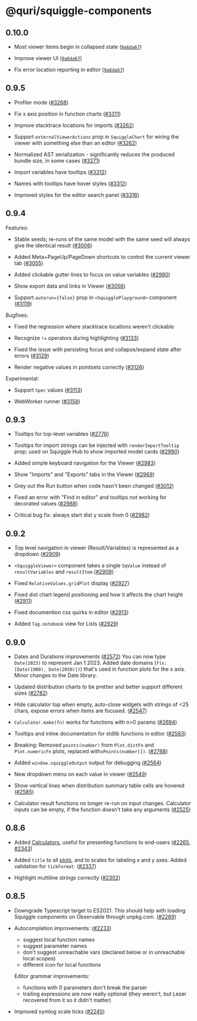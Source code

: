 # @quri/squiggle-components

## 0.10.0

* Most viewer items begin in collapsed state ([`9a6da67`](https://github.com/quantified-uncertainty/squiggle/commit/9a6da67fb67ff276cb349185d685ed8d91dcc8a6))

* Improve viewer UI ([`9a6da67`](https://github.com/quantified-uncertainty/squiggle/commit/9a6da67fb67ff276cb349185d685ed8d91dcc8a6))

* Fix error location reporting in editor ([`9a6da67`](https://github.com/quantified-uncertainty/squiggle/commit/9a6da67fb67ff276cb349185d685ed8d91dcc8a6))

## 0.9.5

* Profiler mode ([#3268](https://github.com/quantified-uncertainty/squiggle/pull/3268))

* Fix x axis position in function charts ([#3311](https://github.com/quantified-uncertainty/squiggle/pull/3311))

* Improve stacktrace locations for imports ([#3262](https://github.com/quantified-uncertainty/squiggle/pull/3262))

* Support `externalViewerActions` prop in `SquiggleChart` for wiring the viewer with something else than an editor ([#3262](https://github.com/quantified-uncertainty/squiggle/pull/3262))

* Normalized AST serialization - significantly reduces the produced bundle size, in some cases ([#3271](https://github.com/quantified-uncertainty/squiggle/pull/3271))

* Import variables have tooltips ([#3312](https://github.com/quantified-uncertainty/squiggle/pull/3312))

* Names with tooltips have hover styles ([#3312](https://github.com/quantified-uncertainty/squiggle/pull/3312))

* Improved styles for the editor search panel ([#3316](https://github.com/quantified-uncertainty/squiggle/pull/3316))

## 0.9.4

Features:

* Stable seeds; re-runs of the same model with the same seed will always give the identical result ([#3006](https://github.com/quantified-uncertainty/squiggle/pull/3006))

* Added Meta+PageUp/PageDown shortcuts to control the current viewer tab ([#3055](https://github.com/quantified-uncertainty/squiggle/pull/3055))

* Added clickable gutter lines to focus on value variables ([#2980](https://github.com/quantified-uncertainty/squiggle/pull/2980))

* Show export data and links in Viewer ([#3056](https://github.com/quantified-uncertainty/squiggle/pull/3056))

* Support `autorun={false}` prop in `<SquigglePlayground>` component ([#3119](https://github.com/quantified-uncertainty/squiggle/pull/3119))

Bugfixes:

* Fixed the regression where stacktrace locations weren't clickable

* Recognize `!=` operators during highlighting ([#3133](https://github.com/quantified-uncertainty/squiggle/pull/3133))

* Fixed the issue with persisting focus and collapse/expand state after errors ([#3129](https://github.com/quantified-uncertainty/squiggle/pull/3129))

* Render negative values in pointsets correctly ([#3126](https://github.com/quantified-uncertainty/squiggle/pull/3126))

Experimental:

* Support `Spec` values ([#3113](https://github.com/quantified-uncertainty/squiggle/pull/3113))

* WebWorker runner ([#3158](https://github.com/quantified-uncertainty/squiggle/pull/3158))

## 0.9.3

* Tooltips for top-level variables ([#2776](https://github.com/quantified-uncertainty/squiggle/pull/2776))

* Tooltips for import strings can be injected with `renderImportTooltip` prop; used on Squiggle Hub to show imported model cards ([#2990](https://github.com/quantified-uncertainty/squiggle/pull/2990))

* Added simple keyboard navigation for the Viewer ([#2983](https://github.com/quantified-uncertainty/squiggle/pull/2983))

* Show "Imports" and "Exports" tabs in the Viewer ([#2969](https://github.com/quantified-uncertainty/squiggle/pull/2969))

* Grey out the Run button when code hasn't been changed ([#3012](https://github.com/quantified-uncertainty/squiggle/pull/3012))

* Fixed an error with "Find in editor" and tooltips not working for decorated values ([#2988](https://github.com/quantified-uncertainty/squiggle/pull/2988))

* Critical bug fix: always start dist y scale from 0 ([#2982](https://github.com/quantified-uncertainty/squiggle/pull/2982))

## 0.9.2

* Top level navigation in viewer (Result/Variables) is represented as a dropdown ([#2909](https://github.com/quantified-uncertainty/squiggle/pull/2909))

* `<SquiggleViewer>` component takes a single `SqValue` instead of `resultVariables` and `resultItem` ([#2909](https://github.com/quantified-uncertainty/squiggle/pull/2909))

* Fixed `RelativeValues.gridPlot` display ([#2927](https://github.com/quantified-uncertainty/squiggle/pull/2927))

* Fixed dist chart legend positioning and how it affects the chart height ([#2911](https://github.com/quantified-uncertainty/squiggle/pull/2911))

* Fixed documention css quirks in editor ([#2913](https://github.com/quantified-uncertainty/squiggle/pull/2913))

* Added `Tag.notebook` view for Lists ([#2929](https://github.com/quantified-uncertainty/squiggle/pull/2929))

## 0.9.0

* Dates and Durations improvements ([#2572](https://github.com/quantified-uncertainty/squiggle/pull/2572))
  You can now type `Date(2023)` to represent Jan 1 2023.
  Added date domains (`f(x: [Date(1980), Date(2050)])`) that's used in function plots for the x axis.
  Minor changes to the Date library.

* Updated distribution charts to be prettier and better support different sizes ([#2782](https://github.com/quantified-uncertainty/squiggle/pull/2782))

* Hide calculator top when empty, auto-close widgets with strings of <25 chars, expose errors when items are focused. ([#2547](https://github.com/quantified-uncertainty/squiggle/pull/2547))

* `Calculator.make(fn)` works for functions with n>0 params ([#2694](https://github.com/quantified-uncertainty/squiggle/pull/2694))

* Tooltips and inline documentation for stdlib functions in editor ([#2583](https://github.com/quantified-uncertainty/squiggle/pull/2583))

* Breaking: Removed `points(number)` from `Plot.distFn` and `Plot.numericFn` plots, replaced with`xPoints(number[])`. ([#2768](https://github.com/quantified-uncertainty/squiggle/pull/2768))

* Added `window.squiggleOutput` output for debugging ([#2564](https://github.com/quantified-uncertainty/squiggle/pull/2564))

* New dropdown menu on each value in viewer ([#2549](https://github.com/quantified-uncertainty/squiggle/pull/2549))

* Show vertical lines when distribution summary table cells are hovered ([#2585](https://github.com/quantified-uncertainty/squiggle/pull/2585))

* Calculator result functions no longer re-run on input changes. Calculator inputs can be empty, if the function doesn't take any arguments ([#2525](https://github.com/quantified-uncertainty/squiggle/pull/2525))

## 0.8.6

* Added [Calculators](https://www.squiggle-language.com/docs/Api/Calculator), useful for presenting functions to end-users ([#2265](https://github.com/quantified-uncertainty/squiggle/pull/2265), [#2343](https://github.com/quantified-uncertainty/squiggle/pull/2343))

* Added `title` to all [plots](https://www.squiggle-language.com/docs/Api/Plot), and to scales for labeling x and y axes. Added validation for `tickFormat`. ([#2337](https://github.com/quantified-uncertainty/squiggle/pull/2337))

* Highlight multiline strings correctly ([#2302](https://github.com/quantified-uncertainty/squiggle/pull/2302))

## 0.8.5

* Downgrade Typescript target to ES2021. This should help with loading Squiggle components on Observable through unpkg.com. ([#2269](https://github.com/quantified-uncertainty/squiggle/pull/2269))

* Autocompletion improvements: ([#2233](https://github.com/quantified-uncertainty/squiggle/pull/2233))

  * suggest local function names
  * suggest parameter names
  * don't suggest unreachable vars (declared below or in unreachable local scopes)
  * different icon for local functions

  Editor grammar improvements:

  * functions with 0 parameters don't break the parser
  * trailing expressions are now really optional (they weren't, but Lezer recovered from it so it didn't matter)

* Improved symlog scale ticks ([#2245](https://github.com/quantified-uncertainty/squiggle/pull/2245))